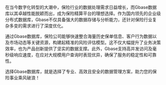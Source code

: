 在当今数字化转型的大潮中，保险行业的数据处理需求日益增长，而Gbase数据库以其卓越性能脱颖而出，成为保险精算平台的理想选择。作为国内领先的企业级分布式数据库，Gbase不仅具备强大的数据存储与分析能力，还针对保险行业复杂多变的需求进行了深度优化。

通过Gbase数据库，保险公司能够快速整合海量历史保单信息、客户行为数据以及市场动态等关键资源，构建起精准的风险评估模型。这不仅大幅提升了业务决策效率，也为产品创新提供了坚实的数据支撑。此外，Gbase支持高并发访问及毫秒级响应速度，在应对大规模用户查询时表现优异，确保了服务的稳定性和可靠性。

选择Gbase数据库，就是选择了专业、高效且安全的数据管理方案，助力您的保险事业乘风破浪！